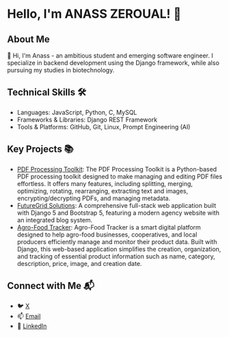   # Hello, I'm ANASS ZEROUAL! 🚀

## About Me
👋 Hi, I'm Anass - an ambitious student and emerging software engineer. I specialize in backend development using the Django framework, while also pursuing my studies in biotechnology.

## Technical Skills 🛠️
* Languages: JavaScript, Python, C, MySQL
* Frameworks & Libraries: Django REST Framework
* Tools & Platforms: GitHub, Git, Linux, Prompt Engineering (AI)
## Key Projects 📚
* [PDF Processing Toolkit](https://github.com/xSSanDev/PDF-Processing-Toolkit/tree/master): The PDF Processing Toolkit is a Python-based PDF processing toolkit designed to make managing and editing PDF files effortless. It offers many features, including splitting, merging, optimizing, rotating, rearranging, extracting text and images, encrypting/decrypting PDFs, and managing metadata.
* [ FutureGrid Solutions](https://github.com/xSSanDev/company_webpage_project/tree/master?tab=readme-ov-file): A comprehensive full-stack web application built with Django 5 and Bootstrap 5, featuring a modern agency website with an integrated blog system.
* [Agro-Food Tracker](https://github.com/xSSanDev/Quality_Tracker): Agro-Food Tracker is a smart digital platform designed to help agro-food businesses, cooperatives, and local producers efficiently manage and monitor their product data. Built with Django, this web-based application simplifies the creation, organization, and tracking of essential product information such as name, category, description, price, image, and creation date.







## Connect with Me 📬
* 🐦 [X](https://x.com/xSSanDev) 
* 📫 [Email](xssanass@gmail.com)
* 🔗 [LinkedIn](https://www.linkedin.com/in/anass-zeroual-b248841b5/)
 
